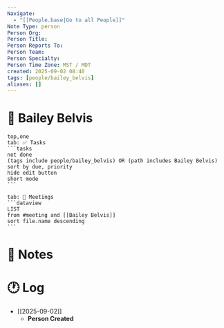 ```yaml
---
Navigate:
  - "[[People.base|Go to all People]]"
Note Type: person
Person Org:
Person Title:
Person Reports To:
Person Team:
Person Specialty:
Person Time Zone: MST / MDT
created: 2025-09-02 08:40
tags: [people/bailey_belvis]
aliases: []
---
```

# 🧍 Bailey Belvis

````tabs
top,one
tab: ✅ Tasks
```tasks
not done
(tags include people/bailey_belvis) OR (path includes Bailey Belvis) 
sort by due, priority
hide edit button
short mode
```

tab: 📆 Meetings
```dataview
LIST
from #meeting and [[Bailey Belvis]]
sort file.name descending
```
````

# 📓 Notes

# 🕐 Log

- [[2025-09-02]]
	- **Person Created**

